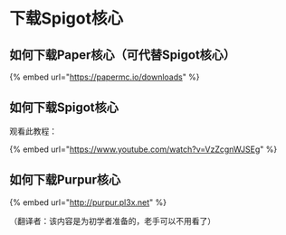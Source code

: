 # 下载Spigot核心

## 如何下载Paper核心（可代替Spigot核心）

{% embed url="https://papermc.io/downloads" %}

## 如何下载Spigot核心

观看此教程：

{% embed url="https://www.youtube.com/watch?v=VzZcgnWJSEg" %}

## 如何下载Purpur核心

{% embed url="http://purpur.pl3x.net" %}


（翻译者：该内容是为初学者准备的，老手可以不用看了）
